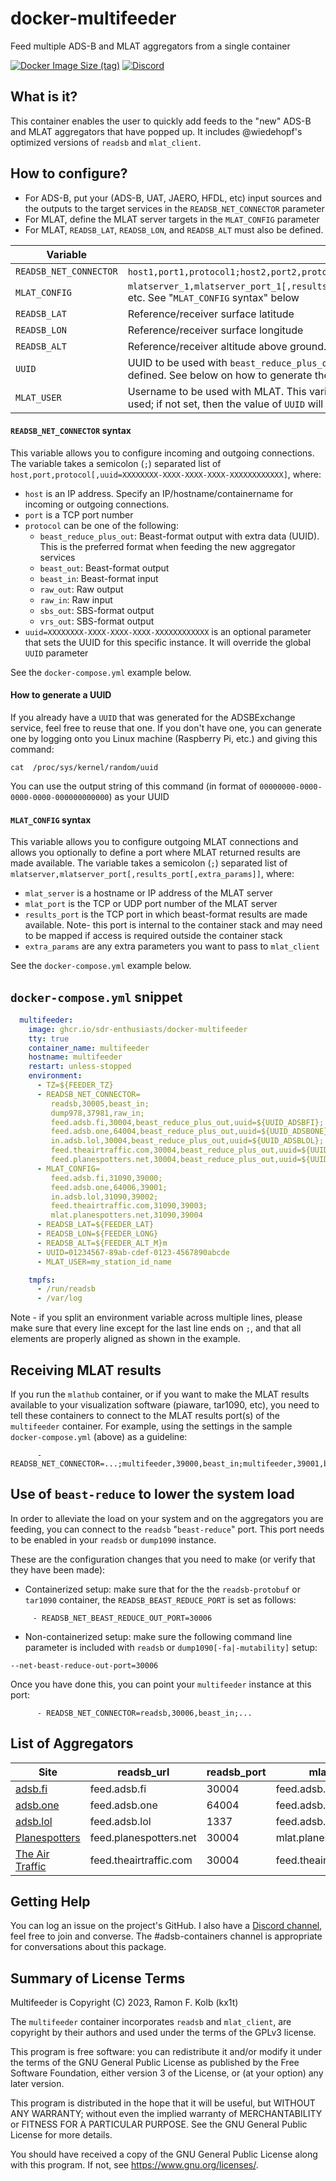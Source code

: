 # docker-multifeeder
Feed multiple ADS-B and MLAT aggregators from a single container

[![Docker Image Size (tag)](https://img.shields.io/docker/image-size/kx1t/multifeeder/latest)](https://github.com/sdr-enthusiasts/docker-multifeeder)
[![Discord](https://img.shields.io/discord/734090820684349521)](https://discord.gg/sTf9uYF)

## What is it?
This container enables the user to quickly add feeds to the "new" ADS-B and MLAT aggregators that have popped up.
It includes @wiedehopf's optimized versions of `readsb` and `mlat_client`.

## How to configure?
- For ADS-B, put your (ADS-B, UAT, JAERO, HFDL, etc) input sources and the outputs to the target services in the `READSB_NET_CONNECTOR` parameter
- For MLAT, define the MLAT server targets in the `MLAT_CONFIG` parameter
- For MLAT, `READSB_LAT`, `READSB_LON`, and `READSB_ALT` must also be defined.

| Variable | Description |
|----------|-------------|
| `READSB_NET_CONNECTOR` | `host1,port1,protocol1;host2,port2,protocol2` etc. See "`READSB_NET_CONNECTOR` syntax" below. | 
| `MLAT_CONFIG` | `mlatserver_1,mlatserver_port_1[,results_port_1[,extra_params_1]];mlatserver_2,mlatserver_port_2[,results_port_2[,extra_params_2]]` etc. See "`MLAT_CONFIG` syntax" below | 
| `READSB_LAT` | Reference/receiver surface latitude |
| `READSB_LON` | Reference/receiver surface longitude |
| `READSB_ALT` | Reference/receiver altitude above ground. Add `m` for meters or `ft` for feet |
| `UUID`       | UUID to be used with `beast_reduce_plus_out` protocol for `READSB_NET_CONNECTOR`. This will also be used for `MLAT_USER` if that variable is not defined. See below on how to generate the value of this parameter |
| `MLAT_USER` | Username to be used with MLAT. This variable is mandatory if `MLAT_CONFIG` is used and `UUID` is not set. If `MLAT_USER` is set, its value will be used; if not set, then the value of `UUID` will be used |

#### `READSB_NET_CONNECTOR` syntax

This variable allows you to configure incoming and outgoing connections. The variable takes a semicolon (`;`) separated list of `host,port,protocol[,uuid=XXXXXXXX-XXXX-XXXX-XXXX-XXXXXXXXXXXX]`, where:

* `host` is an IP address. Specify an IP/hostname/containername for incoming or outgoing connections.
* `port` is a TCP port number
* `protocol` can be one of the following:
  * `beast_reduce_plus_out`: Beast-format output with extra data (UUID). This is the preferred format when feeding the new aggregator services
  * `beast_out`: Beast-format output
  * `beast_in`: Beast-format input
  * `raw_out`: Raw output
  * `raw_in`: Raw input
  * `sbs_out`: SBS-format output
  * `vrs_out`: SBS-format output
* `uuid=XXXXXXXX-XXXX-XXXX-XXXX-XXXXXXXXXXXX` is an optional parameter that sets the UUID for this specific instance. It will override the global `UUID` parameter

See the `docker-compose.yml` example below.

#### How to generate a UUID

If you already have a `UUID` that was generated for the ADSBExchange service, feel free to reuse that one. If you don't have one, you can generate one by logging onto you Linux machine (Raspberry Pi, etc.) and giving this command:

```
cat  /proc/sys/kernel/random/uuid
```

You can use the output string of this command (in format of `00000000-0000-0000-0000-000000000000`) as your UUID

#### `MLAT_CONFIG` syntax

This variable allows you to configure outgoing MLAT connections and allows you optionally to define a port where MLAT returned results are made available. The variable takes a semicolon (`;`) separated list of `mlatserver,mlatserver_port[,results_port[,extra_params]]`, where:

* `mlat_server` is a hostname or IP address of the MLAT server
* `mlat_port` is the TCP or UDP port number of the MLAT server
* `results_port` is the TCP port in which beast-format results are made available. Note- this port is internal to the container stack and may need to be mapped if access is required outside the container stack
* `extra_params` are any extra parameters you want to pass to `mlat_client`

See the `docker-compose.yml` example below.

## `docker-compose.yml` snippet

```yaml
  multifeeder:
    image: ghcr.io/sdr-enthusiasts/docker-multifeeder
    tty: true
    container_name: multifeeder
    hostname: multifeeder
    restart: unless-stopped
    environment:
      - TZ=${FEEDER_TZ}
      - READSB_NET_CONNECTOR=
         readsb,30005,beast_in;
         dump978,37981,raw_in;
         feed.adsb.fi,30004,beast_reduce_plus_out,uuid=${UUID_ADSBFI};
         feed.adsb.one,64004,beast_reduce_plus_out,uuid=${UUID_ADSBONE};
         in.adsb.lol,30004,beast_reduce_plus_out,uuid=${UUID_ADSBLOL};
         feed.theairtraffic.com,30004,beast_reduce_plus_out,uuid=${UUID_THEAIRTRAFFIC};
         feed.planespotters.net,30004,beast_reduce_plus_out,uuid=${UUID_PLANESPOTTERS}
      - MLAT_CONFIG=
         feed.adsb.fi,31090,39000;
         feed.adsb.one,64006,39001;
         in.adsb.lol,31090,39002;
         feed.theairtraffic.com,31090,39003;
         mlat.planespotters.net,31090,39004
      - READSB_LAT=${FEEDER_LAT}
      - READSB_LON=${FEEDER_LONG}
      - READSB_ALT=${FEEDER_ALT_M}m
      - UUID=01234567-89ab-cdef-0123-4567890abcde
      - MLAT_USER=my_station_id_name

    tmpfs:
      - /run/readsb
      - /var/log
```

Note - if you split an environment variable across multiple lines, please make sure that every line except for the last line ends on `;`, and that all elements are properly aligned as shown in the example.

## Receiving MLAT results
If you run the `mlathub` container, or if you want to make the MLAT results available to your visualization software (piaware, tar1090, etc), you need to tell these containers to connect to the MLAT results port(s) of the `multifeeder` container. For example, using the settings in the sample `docker-compose.yml` (above) as a guideline:
```
      - READSB_NET_CONNECTOR=...;multifeeder,39000,beast_in;multifeeder,39001,beast_in;multifeeder,39002,beast_in;multifeeder,39003,beast_in
```

## Use of `beast-reduce` to lower the system load
In order to alleviate the load on your system and on the aggregators you are feeding, you can connect to the `readsb` "`beast-reduce`" port. This port needs to be enabled in your `readsb` or `dump1090` instance.

These are the configuration changes that you need to make (or verify that they have been made):

- Containerized setup: make sure that for the the `readsb-protobuf` or `tar1090` container, the `READSB_BEAST_REDUCE_PORT` is set as follows:
```
     - READSB_NET_BEAST_REDUCE_OUT_PORT=30006
```
- Non-containerized setup: make sure the following command line parameter is included with `readsb` or `dump1090[-fa|-mutability]` setup:
```
--net-beast-reduce-out-port=30006
```

Once you have done this, you can point your `multifeeder` instance at this port:
```
      - READSB_NET_CONNECTOR=readsb,30006,beast_in;...
```
## List of Aggregators
| **Site**          | **readsb_url**         | **readsb_port** | **mlat_url**           | **mlat_port** |
|-------------------|------------------------|-----------------|------------------------|---------------|
| [adsb.fi](https://adsb.fi/)           | feed.adsb.fi           |           30004 | feed.adsb.fi           |         31090 |
| [adsb.one](https://adsb.one/)          | feed.adsb.one          |           64004 | feed.adsb.one          |         64006 |
| [adsb.lol](https://adsb.lol/)          | feed.adsb.lol          |            1337 | feed.adsb.lol          |          1338 |
| [Planespotters](https://planespotters.net)    | feed.planespotters.net |           30004 | mlat.planespotters.net |         31090
| [The Air Traffic](https://theairtraffic.com/) | feed.theairtraffic.com |           30004 | feed.theairtraffic.com |         31090 |

## Getting Help
You can log an issue on the project's GitHub. I also have a [Discord channel](https://discord.gg/sTf9uYF), feel free to join and converse. The #adsb-containers channel is appropriate for conversations about this package.

## Summary of License Terms
Multifeeder is Copyright (C) 2023, Ramon F. Kolb (kx1t)

The `multifeeder` container incorporates `readsb` and `mlat_client`, are copyright by their authors and used under the terms of the GPLv3 license.

This program is free software: you can redistribute it and/or modify it under the terms of the GNU General Public License as published by the Free Software Foundation, either version 3 of the License, or (at your option) any later version.

This program is distributed in the hope that it will be useful, but WITHOUT ANY WARRANTY; without even the implied warranty of MERCHANTABILITY or FITNESS FOR A PARTICULAR PURPOSE. See the GNU General Public License for more details.

You should have received a copy of the GNU General Public License along with this program. If not, see https://www.gnu.org/licenses/.
